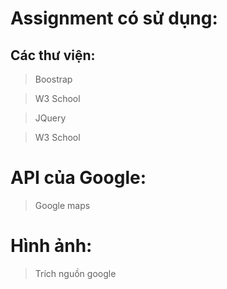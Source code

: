 # Assignment có sử dụng:
## Các thư viện:
> Boostrap

> W3 School

> JQuery

> W3 School
# API của Google:
> Google maps
# Hình ảnh:
> Trích nguồn google